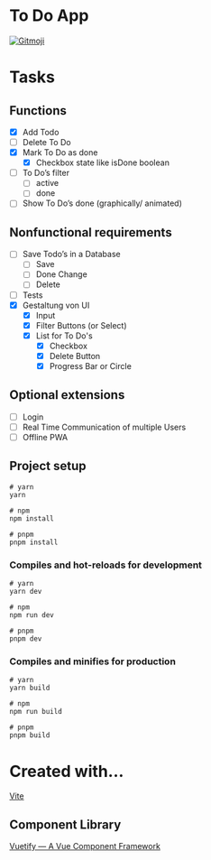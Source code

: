 # To Do App

<a href="https://gitmoji.dev">
  <img
    src="https://img.shields.io/badge/gitmoji-%20😜%20😍-FFDD67.svg?style=flat-square"
    alt="Gitmoji"
  />
</a>

# Tasks
## Functions

- [x]  Add Todo
- [ ]  Delete To Do
- [x]  Mark To Do as done
    - [x]  Checkbox state like isDone boolean
- [ ]  To Do’s filter
    - [ ]  active
    - [ ]  done
- [ ]  Show To Do’s done (graphically/ animated)

## **Nonfunctional requirements**

- [ ]  Save Todo’s in a Database
    - [ ]  Save
    - [ ]  Done Change
    - [ ]  Delete
- [ ]  Tests
- [x]  Gestaltung von UI
    - [x]  Input
    - [x]  Filter Buttons (or Select)
    - [x]  List for To Do's
       - [x]  Checkbox
       - [x]  Delete Button
       - [x]  Progress Bar or Circle

## **Optional extensions**

- [ ]  Login
- [ ]  Real Time Communication of multiple Users
- [ ]  Offline PWA

## Project setup

```
# yarn
yarn

# npm
npm install

# pnpm
pnpm install
```

### Compiles and hot-reloads for development

```
# yarn
yarn dev

# npm
npm run dev

# pnpm
pnpm dev
```

### Compiles and minifies for production

```
# yarn
yarn build

# npm
npm run build

# pnpm
pnpm build
```

# Created with…

[Vite](https://vitejs.dev/)

## Component Library

[Vuetify — A Vue Component Framework](https://vuetifyjs.com/en/)


